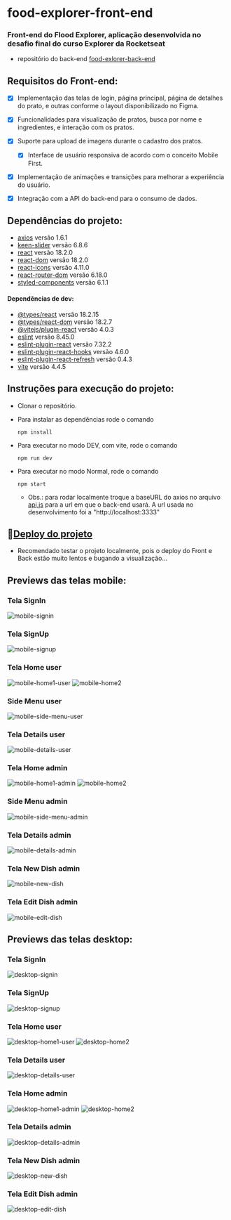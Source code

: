 # food-explorer-front-end
### Front-end do Flood Explorer, aplicação desenvolvida no desafio final do curso Explorer da Rocketseat

- repositório do back-end [food-exlorer-back-end](https://github.com/Alecsander-Cruz/food-explorer-back-end/)

## Requisitos do Front-end:

-   [x] Implementação das telas de login, página principal, página de detalhes do prato, e outras conforme o layout disponibilizado no Figma.
-   [x] Funcionalidades para visualização de pratos, busca por nome e ingredientes, e interação com os pratos.
-   [x] Suporte para upload de imagens durante o cadastro dos pratos.
    -   [x]    Interface de usuário responsiva de acordo com o conceito Mobile First.
-   [x] Implementação de animações e transições para melhorar a experiência do usuário.
-   [x] Integração com a API do back-end para o consumo de dados.


## Dependências do projeto:
  - [axios](https://www.npmjs.com/package/axios) versão 1.6.1
  - [keen-slider](https://www.npmjs.com/package/keen-slider) versão 6.8.6
  - [react](https://www.npmjs.com/package/react) versão 18.2.0
  - [react-dom](https://www.npmjs.com/package/react-dom) versão 18.2.0
  - [react-icons](https://www.npmjs.com/package/react-icons) versão 4.11.0
  - [react-router-dom](https://www.npmjs.com/package/react-router-dom) versão 6.18.0
  - [styled-components](https://www.npmjs.com/package/styled-components) versão 6.1.1

#### Dependências de dev:
  - [@types/react](https://www.npmjs.com/package/@types/react) versão 18.2.15
  - [@types/react-dom](https://www.npmjs.com/package/@types/react-dom) versão 18.2.7
  - [@vitejs/plugin-react](https://www.npmjs.com/package/@vitejs/plugin-react) versão 4.0.3
  - [eslint](https://www.npmjs.com/package/eslint) versão 8.45.0
  - [eslint-plugin-react](https://www.npmjs.com/package/eslint-plugin-react) versão 7.32.2
  - [eslint-plugin-react-hooks](https://www.npmjs.com/package/eslint-plugin-react-hooks) versão 4.6.0
  - [eslint-plugin-react-refresh](https://www.npmjs.com/package/eslint-plugin-react-refresh) versão 0.4.3
  - [vite](https://www.npmjs.com/package/vite) versão 4.4.5

## Instruções para execução do projeto:

  - Clonar o repositório.
  - Para instalar as dependências rode o comando
    ```
    npm install
    ```
  - Para executar no modo DEV, com vite, rode o comando
    ```
    npm run dev
    ```
  - Para executar no modo Normal, rode o comando
    ```
    npm start
    ```
  

    - Obs.: para rodar localmente troque a baseURL do axios no arquivo [api,js](src/services/api.js) para a url em que o back-end usará. A url usada no desenvolvimento foi a "http://localhost:3333"


## :link:[Deploy do projeto](https://alecsander-cruz-food-explorer-front.netlify.app/)

- Recomendado testar o projeto localmente, pois o deploy do Front e Back estão muito lentos e bugando a visualização...


## Previews das telas mobile:

### Tela SignIn
![mobile-signin](https://github.com/Alecsander-Cruz/food-explorer-front-end/assets/17745018/2857712c-4c1d-4e9a-8f17-26c2b86d3677)

### Tela SignUp
![mobile-signup](https://github.com/Alecsander-Cruz/food-explorer-front-end/assets/17745018/adc549a2-7f68-47f3-86f9-e5fcef9d774b)

### Tela Home user
![mobile-home1-user](https://github.com/Alecsander-Cruz/food-explorer-front-end/assets/17745018/57fe3d81-50a7-4316-b7d9-55fb09794087)
![mobile-home2](https://github.com/Alecsander-Cruz/food-explorer-front-end/assets/17745018/8ae9ae68-1c8c-4fa4-b0f9-31035bd0be88)

### Side Menu user
![mobile-side-menu-user](https://github.com/Alecsander-Cruz/food-explorer-front-end/assets/17745018/528511dc-3ec4-4b5b-aa5f-6e39f6d0e7e4)

### Tela Details user
![mobile-details-user](https://github.com/Alecsander-Cruz/food-explorer-front-end/assets/17745018/163c7ff8-aeaa-4c18-94db-4df6ee613275)

### Tela Home admin
![mobile-home1-admin](https://github.com/Alecsander-Cruz/food-explorer-front-end/assets/17745018/c3a4bb56-9f79-4557-a935-fee83d78ebd8)
![mobile-home2](https://github.com/Alecsander-Cruz/food-explorer-front-end/assets/17745018/8ae9ae68-1c8c-4fa4-b0f9-31035bd0be88)

### Side Menu admin
![mobile-side-menu-admin](https://github.com/Alecsander-Cruz/food-explorer-front-end/assets/17745018/ece7935e-08b9-4e96-a60b-9bca453bd7d4)

### Tela Details admin
![mobile-details-admin](https://github.com/Alecsander-Cruz/food-explorer-front-end/assets/17745018/d46acb27-fafe-4e0c-9916-9ab7ae38fe51)

### Tela New Dish admin
![mobile-new-dish](https://github.com/Alecsander-Cruz/food-explorer-front-end/assets/17745018/a45e489f-0e66-49a8-8744-8da18e06c1fe)

### Tela Edit Dish admin
![mobile-edit-dish](https://github.com/Alecsander-Cruz/food-explorer-front-end/assets/17745018/db1b1475-6941-4ba2-8775-42591ec46ab0)

## Previews das telas desktop:

### Tela SignIn
![desktop-signin](https://github.com/Alecsander-Cruz/food-explorer-front-end/assets/17745018/629c4409-5253-435e-9117-30b2de728ead)

### Tela SignUp
![desktop-signup](https://github.com/Alecsander-Cruz/food-explorer-front-end/assets/17745018/509cac3f-125d-418a-b87a-122373835ac3)

### Tela Home user
![desktop-home1-user](https://github.com/Alecsander-Cruz/food-explorer-front-end/assets/17745018/1701d316-ade2-4ff2-b078-8bdbaad18152)
![desktop-home2](https://github.com/Alecsander-Cruz/food-explorer-front-end/assets/17745018/4f80fd36-53bf-4438-a30a-daa138bd4c1f)

### Tela Details user
![desktop-details-user](https://github.com/Alecsander-Cruz/food-explorer-front-end/assets/17745018/828bd669-bbf9-43b6-9c8a-fac7fdd28c51)

### Tela Home admin
![desktop-home1-admin](https://github.com/Alecsander-Cruz/food-explorer-front-end/assets/17745018/78c7f046-d696-4698-8a67-471e49b8e166)
![desktop-home2](https://github.com/Alecsander-Cruz/food-explorer-front-end/assets/17745018/975309bc-8b68-478f-ac8e-a679b4c0d3b3)

### Tela Details admin
![desktop-details-admin](https://github.com/Alecsander-Cruz/food-explorer-front-end/assets/17745018/ba80dddc-90c3-48c5-b4cd-737538482ede)

### Tela New Dish admin
![desktop-new-dish](https://github.com/Alecsander-Cruz/food-explorer-front-end/assets/17745018/f4e6dfc5-64bf-4aa7-abaf-797805daeb9b)

### Tela Edit Dish admin
![desktop-edit-dish](https://github.com/Alecsander-Cruz/food-explorer-front-end/assets/17745018/29b383e5-99c3-410b-8f1e-614dd3616aa4)




